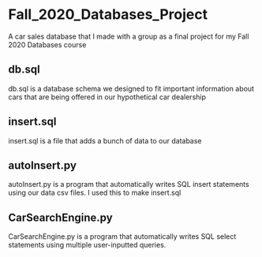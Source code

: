 # Fall_2020_Databases_Project
A car sales database that I made with a group as a final project for my Fall 2020 Databases course

## db.sql
db.sql is a database schema we designed to fit important information about cars that are being offered in our hypothetical car dealership

## insert.sql
insert.sql is a file that adds a bunch of data to our database

## autoInsert.py
autoInsert.py is a program that automatically writes SQL insert statements using our data csv files. I used this to make insert.sql

## CarSearchEngine.py
CarSearchEngine.py is a program that automatically writes SQL select statements using multiple user-inputted queries.
